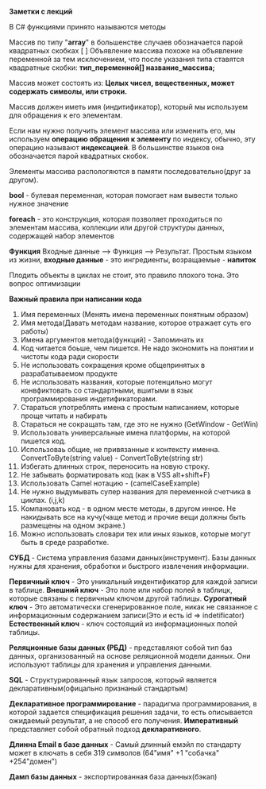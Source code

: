 **Заметки с лекций**

В C# функциями принято называются методы  

Массив по типу "**array**" в большенстве случаев обозначается парой квадратных скобках [ ]
Объявление массива похоже на объявление переменной за тем исключением, что после указания типа ставятся квадратные скобки: __тип_переменной[] название_массива;__

Массив может состоять из: __Целых чисел, вещественных, может содержать символы, или строки.__ 

Массив должен иметь имя (индитификатор), который мы используем для обращения к его элементам.

Если нам нужно получить элемент массива или изменить его, мы используем
__операцию обращения к элементу__ по индексу, обычно, эту операцию
называют __индексацией__. В большинстве языков она обозначается парой
квадратных скобок.

Элементы массива распологяются в памяти последовательно(друг за другом).

__bool__ - булевая переменная, которая помогает нам вывести только нужное значение

__foreach__ -  это конструкция, которая позволяет проходиться по элементам массива, коллекции или другой структуры данных, содержащей набор элементов

__Функция__ Входные данные --> Функция --> Результат. 
Простым языком из жизни, __входные данные__ - это ингредиенты, возращаемые - __напиток__  

Плодить объекты в циклах не стоит, это правило плохого тона. Это вопрос оптимизации 

__Важный правила при написании кода__ 
1. Имя переменных (Менять имена переменных понятным образом)
2. Имя метода(Давать методам название, которое отражает суть его работы)
3. Имена аргументов метода(функций) - Запоминать их 
4. Код читается боьше, чем пишется. Не надо экономить на понятии и чистоты кода ради скорости 
5. Не использовать сокращения кроме общепринятых в разрабатываемом продукте 
6. Не использовать названия, которые потенцильно могут конвфиктовать со стандартными, вшитыми в язык программирования индетификаторами.  
7. Стараться употреблять имена с простым написанием, которые проще читать и набирать 
8. Стараться не сокращать там, где это не нужно (GetWindow - GetWin)
9. Использовать универсальные имена платформы,  на которой пишется код. 
10. Использоваь общие, не привязанные к контексту именна. ConvertToByte(string value) - ConvertToByte(string str)
11. Избегать длинных строк, переносить на новую строку. 
12. Не забывать форматировать код (как в VSS alt+shift+F)
13. Использовать Camel нотацию -  (camelCaseExample)
14. Не нужно выдумывать супер названия для переменной счетчика в циклах. (i,j,k)
15. Компановать код - в одном месте методы, в другом инное. Не накидывать все на кучу(чаще метод и прочие вещи должны быть размещены на одном экране.)
16.  Можно использовать словари тех или иных языков, которые могут быть в среде разработке. 

__СУБД__ - Система управления базами данных(инструмент). Базы данных нужны для хранения, обработки и быстрого извлечения информации.

__Первичный ключ__ - Это уникальный индентификатор для каждой записи в таблице. 
__Внешний ключ__ - Это поле или набор полей в таблицк, которые связаны с первичным ключом другой таблицы. 
__Сурогатный ключ__ - Это автоматически сгенерированное поле, никак не связанное с информационным содержанием записи(Это и есть id  => indetificator)
__Естественный ключ__ - ключ состоящий из информационных полей таблицы. 

__Реляционные базы данных (РБД)__ - представляют собой тип баз данных, организованный на основе реляционной модели данных. Они используют таблицы для хранения и управления данными.

__SQL__ - Структурированный язык запросов, который является декларативным(офицально признаный стандартым)

__Декларативное программирование__ - парадигма программирования, в которой задается спецификация решения задачи, то есть описывается ожидаемый результат, а не способ его получения. __Императивный__ представляет собой обратный подход __декларативного__. 

__Длинна Email в базе данных__ - Самый длинный емэйл по стандарту может в ключать в себя 319 символов
(64"имя" +1 "собачка" +254"домен")

__Дамп базы данных__ - экспортированная база данных(бэкап)

